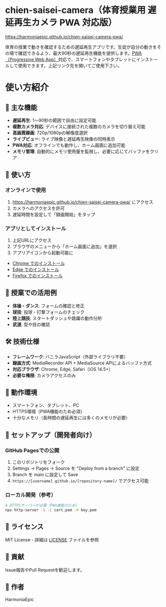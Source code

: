 # chien-saisei-camera（体育授業用 遅延再生カメラ PWA 対応版）
https://harmoniaepic.github.io/chien-saisei-camera-pwa/

体育の授業で動きを確認するための遅延再生アプリです。生徒が自分の動きをその場で確認できるよう、最大90秒の遅延再生機能を提供します。[PWA（Progressive Web App）](https://ja.wikipedia.org/wiki/%E3%83%97%E3%83%AD%E3%82%B0%E3%83%AC%E3%83%83%E3%82%B7%E3%83%96%E3%82%A6%E3%82%A7%E3%83%96%E3%82%A2%E3%83%97%E3%83%AA)対応で、スマートフォンやタブレットにインストールして使用できます。上記リンク先を開いてご使用下さい。

# 使い方紹介

## 🌟 主な機能

- **遅延再生**: 1〜90秒の範囲で自由に設定可能
- **複数カメラ対応**: デバイスに接続された複数のカメラを切り替え可能
- **高画質録画**: 720p/1080pの解像度選択
- **ライブビュー**: ライブ映像と遅延再生映像の同時表示
- **PWA対応**: オフラインでも動作し、ホーム画面に追加可能
- **メモリ管理**: 自動的にメモリ使用量を監視し、必要に応じてバッファをクリア

## 🚀 使い方

### オンラインで使用
1. https://harmoniaepic.github.io/chien-saisei-camera-pwa/ にアクセス
2. カメラへのアクセスを許可
3. 遅延時間を設定して「録画開始」をタップ

### アプリとしてインストール
1. 上記URLにアクセス
2. ブラウザのメニューから「ホーム画面に追加」を選択
3. アプリアイコンから起動可能に

- [Chrome でのインストール](https://support.google.com/chrome/answer/9658361?hl=ja)
- [Edge でのインストール](https://learn.microsoft.com/ja-jp/microsoft-edge/progressive-web-apps/ux)
- [Firefox でのインストール](https://developer.mozilla.org/ja/docs/Web/Progressive_web_apps/Guides/Installing)

## 🏫 授業での活用例

- **体操・ダンス**: フォームの確認と修正
- **球技**: 投球・打撃フォームのチェック
- **陸上競技**: スタートダッシュや跳躍の動作分析
- **武道**: 型や技の確認

## 🛠️ 技術仕様

- **フレームワーク**: バニラJavaScript（外部ライブラリ不要）
- **録画方式**: MediaRecorder API + MediaSource APIによるバッファ方式
- **対応ブラウザ**: Chrome, Edge, Safari（iOS 14.5+）
- **必要な権限**: カメラアクセスのみ

## 📱 動作環境

- スマートフォン、タブレット、PC
- HTTPS環境（PWA機能のため必須）
- 十分なメモリ（長時間の遅延再生には多くのメモリが必要）

## 🔧 セットアップ（開発者向け）

### GitHub Pagesでの公開
1. このリポジトリをフォーク
2. Settings → Pages → Source を "Deploy from a branch" に設定
3. Branch を main に設定して Save
4. `https://[username].github.io/[repository-name]/` でアクセス可能

### ローカル開発（参考）
```bash
# HTTPSサーバーが必要（PWA機能のため）
npx http-server -S -C cert.pem -K key.pem
```

## 📝 ライセンス

MIT License - 詳細は [LICENSE](LICENSE) ファイルを参照

## 🤝 貢献

Issue報告やPull Requestを歓迎します。

## 👤 作者

HarmoniaEpic
